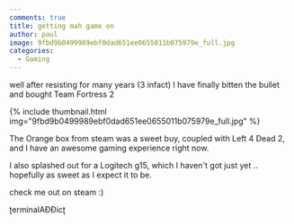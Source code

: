 ```yaml
---
comments: true
title: getting mah game on
author: paul
image: 9fbd9b0499989ebf0dad651ee0655011b075979e_full.jpg
categories:
  - Gaming
---
```

well after resisting for many years (3 infact) I have finally bitten the bullet and bought Team Fortress 2

{% include thumbnail.html img="9fbd9b0499989ebf0dad651ee0655011b075979e_full.jpg" %}


The Orange box from steam was a sweet buy, coupled with Left 4 Dead 2, and I have an awesome gaming experience right now.

I also splashed out for a Logitech g15, which I haven't got just yet .. hopefully as sweet as I expect it to be.

check me out on steam :)
  
ʈerminalAƉƉicʈ
